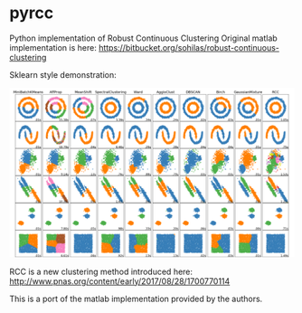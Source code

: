 # pyrcc
Python implementation of Robust Continuous Clustering
Original matlab implementation is here: https://bitbucket.org/sohilas/robust-continuous-clustering

Sklearn style demonstration:

![rcc_clustering](fig1.png?raw=true)

RCC is a new clustering method introduced here: http://www.pnas.org/content/early/2017/08/28/1700770114

This is a port of the matlab implementation provided by the authors.

